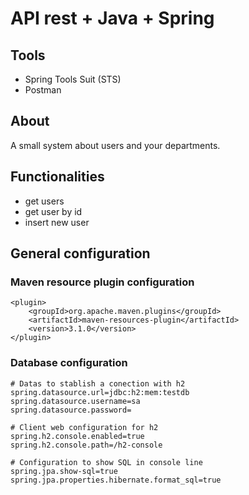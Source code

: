 # API rest + Java + Spring

## Tools
- Spring Tools Suit (STS)
- Postman

## About
A small system about users and your departments.

## Functionalities

- get users
- get user by id
- insert new user

## General configuration

### Maven resource plugin configuration
```
<plugin>
	<groupId>org.apache.maven.plugins</groupId>
	<artifactId>maven-resources-plugin</artifactId>
	<version>3.1.0</version>
</plugin>
```
### Database configuration
```
# Datas to stablish a conection with h2
spring.datasource.url=jdbc:h2:mem:testdb
spring.datasource.username=sa
spring.datasource.password=

# Client web configuration for h2
spring.h2.console.enabled=true
spring.h2.console.path=/h2-console

# Configuration to show SQL in console line
spring.jpa.show-sql=true
spring.jpa.properties.hibernate.format_sql=true
